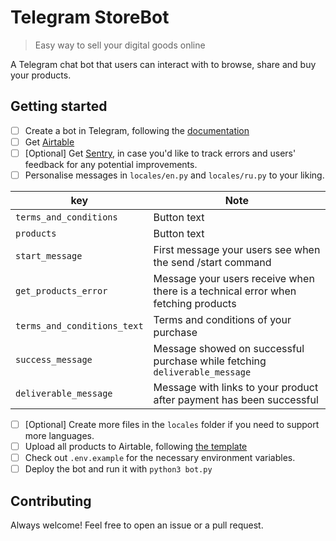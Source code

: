 # Telegram StoreBot

> Easy way to sell your digital goods online

A Telegram chat bot that users can interact with to browse, share and buy your products.

## Getting started
- [ ] Create a bot in Telegram, following the [documentation](https://core.telegram.org/bots/payments)
- [ ] Get [Airtable](https://airtable.com/)
- [ ] [Optional] Get [Sentry](https://sentry.io/), in case you'd like to track errors and users' feedback for any potential improvements.
- [ ] Personalise messages in `locales/en.py` and `locales/ru.py` to your liking.

| key                          | Note    |
| ---------------------        | ------- |
| `terms_and_conditions`         | Button text    |
| `products`                     | Button text     |
| `start_message`                | First message your users see when the send /start command    |
| `get_products_error`           | Message your users receive when there is a technical error when fetching products    |
| `terms_and_conditions_text`    | Terms and conditions of your purchase   |
| `success_message`              | Message showed on successful purchase while fetching `deliverable_message`     |
| `deliverable_message`          | Message with links to your product after payment has been successful    |

- [ ] [Optional] Create more files in the `locales` folder if you need to support more languages.
- [ ] Upload all products to Airtable, following [the template](https://airtable.com/appxjoyvxXZNl5prE/shrNYxolmgHYYwkU2/tblmNshp6ZIKyEUyG)
- [ ] Check out `.env.example` for the necessary environment variables.
- [ ] Deploy the bot and run it with `python3 bot.py`

## Contributing
Always welcome! Feel free to open an issue or a pull request.
